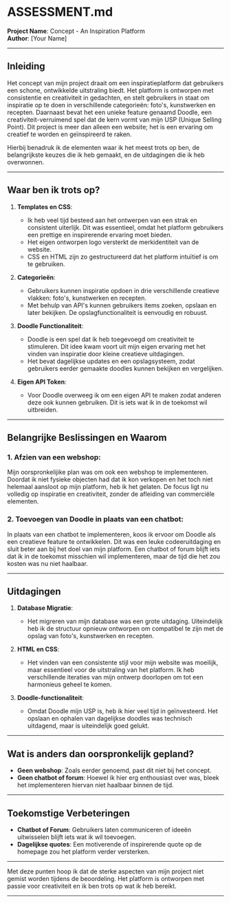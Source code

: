 # ASSESSMENT.md

**Project Name**: Concept - An Inspiration Platform  
**Author**: [Your Name]  

---

## Inleiding

Het concept van mijn project draait om een inspiratieplatform dat gebruikers een schone, ontwikkelde uitstraling biedt. Het platform is ontworpen met consistentie en creativiteit in gedachten, en stelt gebruikers in staat om inspiratie op te doen in verschillende categorieën: foto's, kunstwerken en recepten. Daarnaast bevat het een unieke feature genaamd Doodle, een creativiteit-verruimend spel dat de kern vormt van mijn USP (Unique Selling Point). Dit project is meer dan alleen een website; het is een ervaring om creatief te worden en geïnspireerd te raken.

Hierbij benadruk ik de elementen waar ik het meest trots op ben, de belangrijkste keuzes die ik heb gemaakt, en de uitdagingen die ik heb overwonnen.

---

## Waar ben ik trots op?

1. **Templates en CSS**:
   - Ik heb veel tijd besteed aan het ontwerpen van een strak en consistent uiterlijk. Dit was essentieel, omdat het platform gebruikers een prettige en inspirerende ervaring moet bieden.
   - Het eigen ontworpen logo versterkt de merkidentiteit van de website.
   - CSS en HTML zijn zo gestructureerd dat het platform intuïtief is om te gebruiken.

2. **Categorieën**:
   - Gebruikers kunnen inspiratie opdoen in drie verschillende creatieve vlakken: foto's, kunstwerken en recepten.
   - Met behulp van API's kunnen gebruikers items zoeken, opslaan en later bekijken. De opslagfunctionaliteit is eenvoudig en robuust.

3. **Doodle Functionaliteit**:
   - Doodle is een spel dat ik heb toegevoegd om creativiteit te stimuleren. Dit idee kwam voort uit mijn eigen ervaring met het vinden van inspiratie door kleine creatieve uitdagingen.
   - Het bevat dagelijkse updates en een opslagsysteem, zodat gebruikers eerder gemaakte doodles kunnen bekijken en vergelijken.

4. **Eigen API Token**:
   - Voor Doodle overweeg ik om een eigen API te maken zodat anderen deze ook kunnen gebruiken. Dit is iets wat ik in de toekomst wil uitbreiden.

---

## Belangrijke Beslissingen en Waarom

### 1. **Afzien van een webshop**:
Mijn oorspronkelijike plan was om ook een webshop te implementeren. Doordat ik niet fysieke objecten had dat ik kon verkopen en het toch niet helemaal aansloot op mijn platform, heb ik het gelaten. De focus ligt nu volledig op inspiratie en creativiteit, zonder de afleiding van commerciële elementen.

### 2. **Toevoegen van Doodle in plaats van een chatbot**:
In plaats van een chatbot te implementeren, koos ik ervoor om Doodle als een creatieve feature te ontwikkelen. Dit was een leuke codeeruitdaging en sluit beter aan bij het doel van mijn platform. Een chatbot of forum blijft iets dat ik in de toekomst misschien wil implementeren, maar de tijd die het zou kosten was nu niet haalbaar.


---

## Uitdagingen

1. **Database Migratie**:
   - Het migreren van mijn database was een grote uitdaging. Uiteindelijk heb ik de structuur opnieuw ontworpen om compatibel te zijn met de opslag van foto's, kunstwerken en recepten.

2. **HTML en CSS**:
   - Het vinden van een consistente stijl voor mijn website was moeilijk, maar essentieel voor de uitstraling van het platform. Ik heb verschillende iteraties van mijn ontwerp doorlopen om tot een harmonieus geheel te komen.

3. **Doodle-functionaliteit**:
   - Omdat Doodle mijn USP is, heb ik hier veel tijd in geïnvesteerd. Het opslaan en ophalen van dagelijkse doodles was technisch uitdagend, maar is uiteindelijk goed gelukt.

---

## Wat is anders dan oorspronkelijk gepland?

- **Geen webshop**: Zoals eerder genoemd, past dit niet bij het concept.
- **Geen chatbot of forum**: Hoewel ik hier erg enthousiast over was, bleek het implementeren hiervan niet haalbaar binnen de tijd.

---

## Toekomstige Verbeteringen

- **Chatbot of Forum**: Gebruikers laten communiceren of ideeën uitwisselen blijft iets wat ik wil toevoegen.
- **Dagelijkse quotes**: Een motiverende of inspirerende quote op de homepage zou het platform verder versterken.

---

Met deze punten hoop ik dat de sterke aspecten van mijn project niet gemist worden tijdens de beoordeling. Het platform is ontworpen met passie voor creativiteit en ik ben trots op wat ik heb bereikt.

--- 

